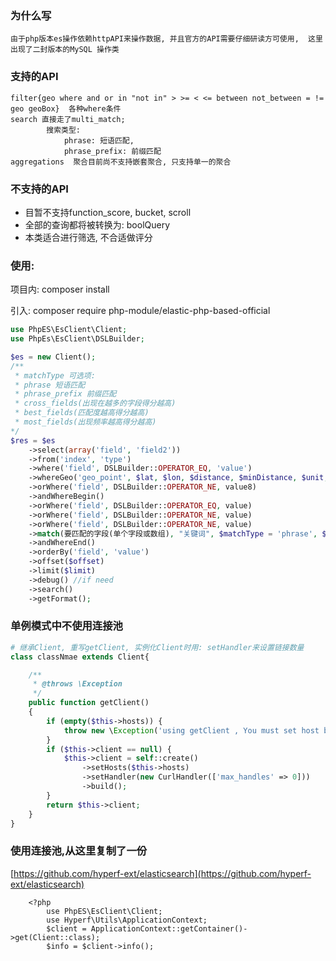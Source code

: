 ### 为什么写

```text
由于php版本es操作依赖httpAPI来操作数据, 并且官方的API需要仔细研读方可使用,  这里出现了二封版本的MySQL 操作类
```

### 支持的API

```
filter{geo where and or in "not in" > >= < <= between not_between = != geo geoBox}  各种where条件
search 直接走了multi_match; 
        搜索类型: 
            phrase: 短语匹配, 
            phrase_prefix: 前缀匹配
aggregations  聚合目前尚不支持嵌套聚合, 只支持单一的聚合
```

### 不支持的API

* 目暂不支持function_score, bucket, scroll
* 全部的查询都将被转换为: boolQuery
* 本类适合进行筛选, 不合适做评分

### 使用:

项目内: composer install

引入: composer require php-module/elastic-php-based-official

```php
use PhpES\EsClient\Client;
use PhpEs\EsClient\DSLBuilder;

$es = new Client();
/**
 * matchType 可选项:
 * phrase 短语匹配
 * phrase_prefix 前缀匹配
 * cross_fields(出现在越多的字段得分越高)
 * best_fields(匹配度越高得分越高)
 * most_fields(出现频率越高得分越高)
*/
$res = $es
    ->select(array('field', 'field2'))
    ->from('index', 'type')
    ->where('field', DSLBuilder::OPERATOR_EQ, 'value')
    ->whereGeo('geo_point', $lat, $lon, $distance, $minDistance, $unit, $distanceType, $type)
    ->orWhere('field', DSLBuilder::OPERATOR_NE, value8)
    ->andWhereBegin()
    ->orWhere('field', DSLBuilder::OPERATOR_EQ, value)
    ->orWhere('field', DSLBuilder::OPERATOR_NE, value)
    ->orWhere('field', DSLBuilder::OPERATOR_NE, value)
    ->match(要匹配的字段(单个字段或数组), "关键词", $matchType = 'phrase', $type = 'must')
    ->andWhereEnd()
    ->orderBy('field', 'value')
    ->offset($offset)
    ->limit($limit)
    ->debug() //if need
    ->search()
    ->getFormat();
```

### 单例模式中不使用连接池

```php
# 继承Client, 重写getClient, 实例化Client时用: setHandler来设置链接数量
class classNmae extends Client{

    /**
     * @throws \Exception
     */
    public function getClient()
    {
        if (empty($this->hosts)) {
            throw new \Exception('using getClient , You must set host before');
        }
        if ($this->client == null) {
            $this->client = self::create()
                ->setHosts($this->hosts)
                ->setHandler(new CurlHandler(['max_handles' => 0]))
                ->build();
        }
        return $this->client;
    }
}

```

### 使用连接池,从这里复制了一份

[https://github.com/hyperf-ext/elasticsearch](https://github.com/hyperf-ext/elasticsearch)

```
    <?php
        use PhpES\EsClient\Client;
        use Hyperf\Utils\ApplicationContext;
        $client = ApplicationContext::getContainer()->get(Client::class);
        $info = $client->info();
```
